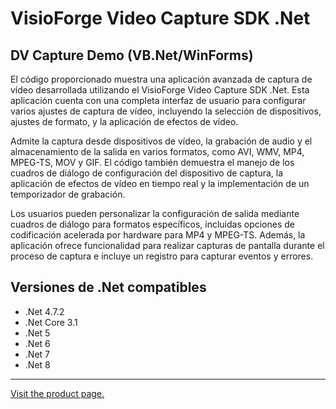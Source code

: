 ﻿# VisioForge Video Capture SDK .Net

## DV Capture Demo (VB.Net/WinForms)

El código proporcionado muestra una aplicación avanzada de captura de vídeo desarrollada utilizando el VisioForge Video Capture SDK .Net. Esta aplicación cuenta con una completa interfaz de usuario para configurar varios ajustes de captura de vídeo, incluyendo la selección de dispositivos, ajustes de formato, y la aplicación de efectos de vídeo.

Admite la captura desde dispositivos de vídeo, la grabación de audio y el almacenamiento de la salida en varios formatos, como AVI, WMV, MP4, MPEG-TS, MOV y GIF. El código también demuestra el manejo de los cuadros de diálogo de configuración del dispositivo de captura, la aplicación de efectos de vídeo en tiempo real y la implementación de un temporizador de grabación.

Los usuarios pueden personalizar la configuración de salida mediante cuadros de diálogo para formatos específicos, incluidas opciones de codificación acelerada por hardware para MP4 y MPEG-TS. Además, la aplicación ofrece funcionalidad para realizar capturas de pantalla durante el proceso de captura e incluye un registro para capturar eventos y errores.

## Versiones de .Net compatibles

* .Net 4.7.2
* .Net Core 3.1
* .Net 5
* .Net 6
* .Net 7
* .Net 8

---

[Visit the product page.](https://www.visioforge.com/video-capture-sdk-net)
